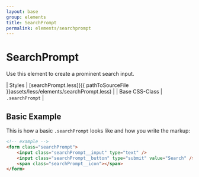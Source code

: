 ```yaml
---
layout: base
group: elements
title: SearchPrompt
permalink: elements/searchprompt
---
```


# SearchPrompt

Use this element to create a prominent search input.

| Styles         | [searchPrompt.less]({{ pathToSourceFile }}assets/less/elements/searchPrompt.less) |
| Base CSS-Class | `.searchPrompt`                                                                   |

## Basic Example

This is how a basic `.searchPrompt` looks like and how you write the markup:

```html
<!-- example -->
<form class="searchPrompt">
    <input class="searchPrompt__input" type="text" />
    <input class="searchPrompt__button" type="submit" value="Search" />
    <span class="searchPrompt__icon"></span>
</form>
```